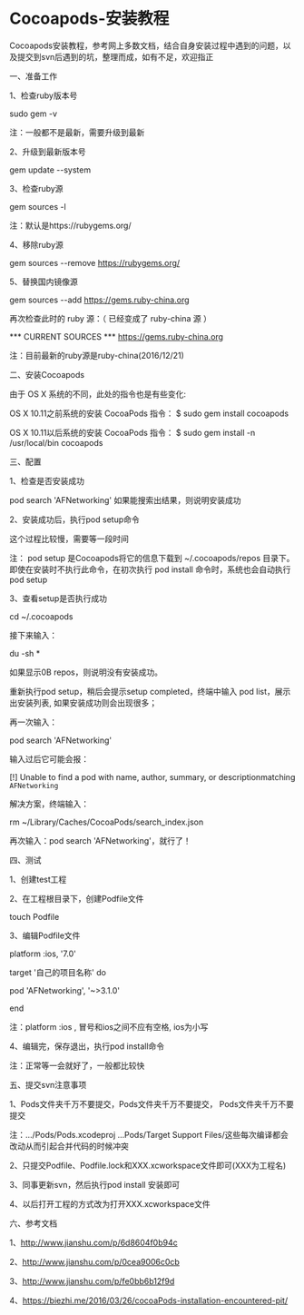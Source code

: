 # Cocoapods-安装教程
Cocoapods安装教程，参考网上多数文档，结合自身安装过程中遇到的问题，以及提交到svn后遇到的坑，整理而成，如有不足，欢迎指正

一、准备工作

1、检查ruby版本号

sudo gem -v

注：一般都不是最新，需要升级到最新

2、升级到最新版本号

gem update --system

3、检查ruby源

gem sources -l

注：默认是https://rubygems.org/

4、移除ruby源

gem sources --remove https://rubygems.org/

5、替换国内镜像源

gem sources --add https://gems.ruby-china.org

再次检查此时的 ruby 源：（ 已经变成了 ruby-china 源 ）

*** CURRENT SOURCES ***
https://gems.ruby-china.org

注：目前最新的ruby源是ruby-china(2016/12/21)

二、安装Cocoapods

由于 OS X 系统的不同，此处的指令也是有些变化:

OS X 10.11之前系统的安装 CocoaPods 指令： $ sudo gem install cocoapods

OS X 10.11以后系统的安装 CocoaPods 指令： $ sudo gem install -n /usr/local/bin cocoapods

三、配置

1、检查是否安装成功

pod search 'AFNetworking'
如果能搜索出结果，则说明安装成功

2、安装成功后，执行pod setup命令

这个过程比较慢，需要等一段时间

注： pod setup 是Cocoapods将它的信息下载到 ~/.cocoapods/repos 目录下。即使在安装时不执行此命令，在初次执行 pod install 命令时，系统也会自动执行 pod setup

3、查看setup是否执行成功

cd ~/.cocoapods

接下来输入：

du -sh *

如果显示0B repos，则说明没有安装成功。

重新执行pod setup，稍后会提示setup completed，终端中输入 pod list，展示出安装列表, 如果安装成功则会出现很多；

再一次输入：

pod search 'AFNetworking'

输入过后它可能会报：

[!] Unable to find a pod with name, author, summary, or descriptionmatching `AFNetworking`

解决方案，终端输入：

rm ~/Library/Caches/CocoaPods/search_index.json

再次输入：pod search 'AFNetworking'，就行了！

四、测试

1、创建test工程

2、在工程根目录下，创建Podfile文件

touch Podfile

3、编辑Podfile文件

platform :ios, '7.0'

target '自己的项目名称' do

pod 'AFNetworking', '~>3.1.0'

end

注：platform :ios , 冒号和ios之间不应有空格, ios为小写

4、编辑完，保存退出，执行pod install命令

注：正常等一会就好了，一般都比较快

五、提交svn注意事项

1、Pods文件夹千万不要提交，Pods文件夹千万不要提交， Pods文件夹千万不要提交

注：…/Pods/Pods.xcodeproj …Pods/Target Support Files/这些每次编译都会改动从而引起合并代码的时候冲突

2、只提交Podfile、Podfile.lock和XXX.xcworkspace文件即可(XXX为工程名)

3、同事更新svn，然后执行pod install 安装即可

4、以后打开工程的方式改为打开XXX.xcworkspace文件

六、参考文档

1、http://www.jianshu.com/p/6d8604f0b94c

2、http://www.jianshu.com/p/0cea9006c0cb

3、http://www.jianshu.com/p/fe0bb6b12f9d

4、https://biezhi.me/2016/03/26/cocoaPods-installation-encountered-pit/
